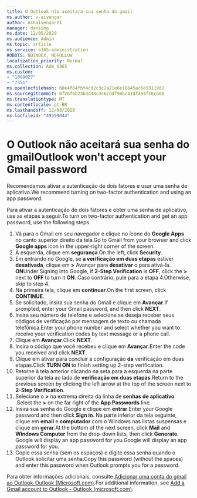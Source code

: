 ```yaml
---
title: O Outlook não aceitará sua senha do gmail
ms.author: v-aiyengar
author: AshaIyengar21
manager: dansimp
ms.date: 12/05/2020
ms.audience: Admin
ms.topic: article
ms.service: o365-administration
ROBOTS: NOINDEX, NOFOLLOW
localization_priority: Normal
ms.collection: Adm_O365
ms.custom:
- "1800027"
- "7351"
ms.openlocfilehash: 60e4f04fbf4cd2c3c2a21e6e18845ac6e93119d2
ms.sourcegitcommit: 0f26f6b23b3d48c3c6cddf98bc41df484f16cb00
ms.translationtype: MT
ms.contentlocale: pt-BR
ms.lasthandoff: 12/08/2020
ms.locfileid: "49599044"
---
```

# <a name="outlook-wont-accept-your-gmail-password"></a><span data-ttu-id="3a664-102">O Outlook não aceitará sua senha do gmail</span><span class="sxs-lookup"><span data-stu-id="3a664-102">Outlook won't accept your Gmail password</span></span>

<span data-ttu-id="3a664-103">Recomendamos ativar a autenticação de dois fatores e usar uma senha de aplicativo.</span><span class="sxs-lookup"><span data-stu-id="3a664-103">We recommend turning on two-factor authentication and using an app password.</span></span>

<span data-ttu-id="3a664-104">Para ativar a autenticação de dois fatores e obter uma senha de aplicativo, use as etapas a seguir.</span><span class="sxs-lookup"><span data-stu-id="3a664-104">To turn on two-factor authentication and get an app password, use the following steps.</span></span>

1. <span data-ttu-id="3a664-105">Vá para o Gmail em seu navegador e clique no ícone do **Google Apps** no canto superior direito da tela.</span><span class="sxs-lookup"><span data-stu-id="3a664-105">Go to Gmail from your browser and click **Google apps** icon in the upper-right corner of the screen.</span></span>
1. <span data-ttu-id="3a664-106">À esquerda, clique em **segurança**.</span><span class="sxs-lookup"><span data-stu-id="3a664-106">On the left, click **Security**.</span></span>
1. <span data-ttu-id="3a664-107">Em entrando no Google, se **a verificação em duas etapas** estiver **desativada**, clique em **>** Avançar para **desativar** o para ativá-la. **ON**</span><span class="sxs-lookup"><span data-stu-id="3a664-107">Under Signing into Google, if **2-Step Verification** is **OFF**, click the **>** next to **OFF** to turn it **ON**.</span></span> <span data-ttu-id="3a664-108">Caso contrário, pule para a etapa 4.</span><span class="sxs-lookup"><span data-stu-id="3a664-108">Otherwise, skip to step 4.</span></span>
1. <span data-ttu-id="3a664-109">Na primeira tela, clique em **continuar**.</span><span class="sxs-lookup"><span data-stu-id="3a664-109">On the first screen, click **CONTINUE**.</span></span>
1. <span data-ttu-id="3a664-110">Se solicitado, insira sua senha do Gmail e clique em **Avançar**.</span><span class="sxs-lookup"><span data-stu-id="3a664-110">If prompted, enter your Gmail password, and then click **NEXT**.</span></span>
1. <span data-ttu-id="3a664-111">Insira seu número de telefone e selecione se deseja receber seus códigos de verificação por mensagem de texto ou chamada telefônica.</span><span class="sxs-lookup"><span data-stu-id="3a664-111">Enter your phone number and select whether you want to receive your verification codes by text message or a phone call.</span></span>
1. <span data-ttu-id="3a664-112">Clique em **Avançar**.</span><span class="sxs-lookup"><span data-stu-id="3a664-112">Click **NEXT**.</span></span>
1. <span data-ttu-id="3a664-113">Insira o código que você recebeu e clique em **Avançar**.</span><span class="sxs-lookup"><span data-stu-id="3a664-113">Enter the code you received and click **NEXT**.</span></span>
1. <span data-ttu-id="3a664-114">Clique em ativar para concluir a configuração **da** verificação em duas etapas.</span><span class="sxs-lookup"><span data-stu-id="3a664-114">Click **TURN ON** to finish setting up 2-step verification.</span></span>
1. <span data-ttu-id="3a664-115">Retorne à tela anterior clicando na seta para a esquerda na parte superior da tela ao lado de **verificação em duas etapas**.</span><span class="sxs-lookup"><span data-stu-id="3a664-115">Return to the previous screen by clicking the left arrow at the top of the screen next to **2-Step Verification**.</span></span>
1. <span data-ttu-id="3a664-116">Selecione o **>** na extrema direita da linha de **senhas de aplicativo** .</span><span class="sxs-lookup"><span data-stu-id="3a664-116">Select the **>** on the far right of the **App Passwords** line.</span></span>
1. <span data-ttu-id="3a664-117">Insira sua senha do Google e clique em **entrar**.</span><span class="sxs-lookup"><span data-stu-id="3a664-117">Enter your Google password and then click **Sign in**.</span></span> <span data-ttu-id="3a664-118">Na parte inferior da tela seguinte, clique em **email** e **computador** com o Windows nas listas suspensas e clique em **gerar**.</span><span class="sxs-lookup"><span data-stu-id="3a664-118">At the bottom of the next screen, click **Mail** and **Windows Computer** from the drop-down lists, then click **Generate**.</span></span>
<span data-ttu-id="3a664-119">Google will display an app password for you.</span><span class="sxs-lookup"><span data-stu-id="3a664-119">Google will display an app password for you.</span></span> 
13. <span data-ttu-id="3a664-120">Copie essa senha (sem os espaços) e digite essa senha quando o Outlook solicitar uma senha.</span><span class="sxs-lookup"><span data-stu-id="3a664-120">Copy this password (without the spaces) and enter this password when Outlook prompts you for a password.</span></span>

<span data-ttu-id="3a664-121">Para obter informações adicionais, consulte [Adicionar uma conta do gmail ao Outlook-Outlook (Microsoft.com)](https://support.microsoft.com/office/add-a-gmail-account-to-outlook-70191667-9c52-4581-990e-e30318c2c081).</span><span class="sxs-lookup"><span data-stu-id="3a664-121">For additional information, see [Add a Gmail account to Outlook - Outlook (microsoft.com)](https://support.microsoft.com/office/add-a-gmail-account-to-outlook-70191667-9c52-4581-990e-e30318c2c081).</span></span>
